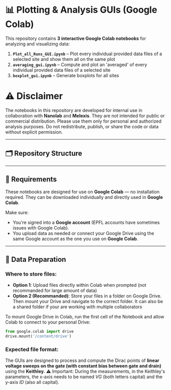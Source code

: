# 📊 Plotting & Analysis GUIs (Google Colab)

This repository contains **3 interactive Google Colab notebooks** for analyzing and visualizing data:

1. **`Plot_all_Runs_GUI.ipynb`** – Plot every individual provided data files of a selected site and show them all on the same plot
2. **`averaging_gui.ipynb`** – Compute and plot an 'averaged' of every individual provided data files of a selected site
3. **`boxplot_gui.ipynb`** – Generate boxplots for all sites

# ⚠️ Disclaimer

The notebooks in this repository are developed for internal use in collaboration with **Nanolab** and **Melexis**.
They are not intended for public or commercial distribution.
Please use them only for personal and authorized analysis purposes.
Do not redistribute, publish, or share the code or data without explicit permission.

---

## 🗂 Repository Structure

---

## 🧾 Requirements

These notebooks are designed for use on **Google Colab** — no installation required.
They can be downloaded individually and directly used in **Google Colab**.

Make sure:
- You're signed into a **Google account** (EPFL accounts have sometimes issues with Google Colab).
- You upload data as needed or connect your Google Drive using the same Google account as the one you use on **Google Colab**.

---

## 📁 Data Preparation

### Where to store files:
- **Option 1**: Upload files directly within Colab when prompted (not recommanded for large amount of data)
- **Option 2 (Recommanded)**: Store your files in a folder on Google Drive. Then mount your Drive and navigate to the correct folder. It can also be a shared folder if your are working with multiple collaborators

To mount Google Drive in Colab, run the first cell of the Notebook and allow Colab to connect to your personal Drive:

```python
from google.colab import drive
drive.mount('/content/drive')
```

### Expected file format:
The GUIs are designed to process and compute the Dirac points of **linear voltage sweeps on the gate (with constant bias between gate and drain)** using the **Keithley**. 
⚠️ Important: During the measurements, in the Keithley's parameters, the x-axis needs to be named *VG* (both letters capital) and the y-axis *ID* (also all capital).
